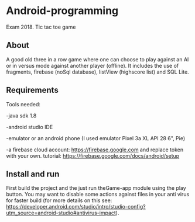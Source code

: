 # Android-programming
Exam 2018. Tic tac toe game 

## About
A good old three in a row game where one can choose to play against an AI or in versus mode against another player (offline).
It includes the use of fragments,  firebase (noSql database), listView (highscore list) and SQL Lite.    

## Requirements
Tools needed: 

-java sdk 1.8

-android studio IDE

-emulator or an android phone (I used emulator Pixel 3a XL API 28 6", Pie)

-a firebase cloud account: https://firebase.google.com and replace token with your own.
tutorial:  https://firebase.google.com/docs/android/setup


## Install and run
First build the project and the just run theGame-app module using the play button. You may want to disable some actions against files in your anti virus for faster build (for more details on this see: https://developer.android.com/studio/intro/studio-config?utm_source=android-studio#antivirus-impact).  
